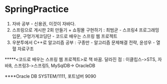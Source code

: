 # SpringPractice
1. 자바 공부 - 신용권, 이것이 자바다.
2. 스프링으로 게시판 2회 만들기 + 쇼핑몰 구현하기 : 최범균 - 스프링4 프로그래밍 입문, 구멍가게코딩단 - 코드로 배우는 스프링 웹 프로젝트
3. 우분투에서 C++로 알고리즘 공부 : 구종만 - 알고리즘 문제해결 전략, 윤성우 - 열혈 자료구조

*****<코드로 배우는 스프링 웹 프로젝트>로 책 바꿈.
달라진 점 : 이클립스->STS, 자바8, 스프링3->스프링5, MySqlDB-> OracleDB


****Oracle DB
SYSTEM/1111, 포트넘버 9090
